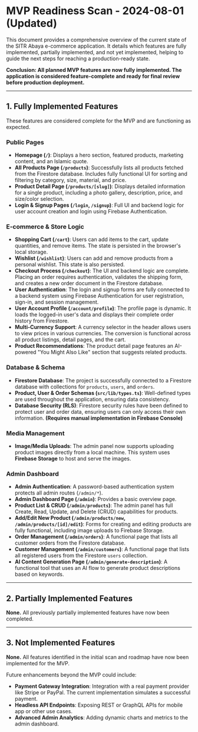 # MVP Readiness Scan - 2024-08-01 (Updated)

This document provides a comprehensive overview of the current state of the SITR Abaya e-commerce application. It details which features are fully implemented, partially implemented, and not yet implemented, helping to guide the next steps for reaching a production-ready state.

**Conclusion: All planned MVP features are now fully implemented. The application is considered feature-complete and ready for final review before production deployment.**

---

## 1. Fully Implemented Features

These features are considered complete for the MVP and are functioning as expected.

### Public Pages
*   **Homepage (`/`)**: Displays a hero section, featured products, marketing content, and an Islamic quote.
*   **All Products Page (`/products`)**: Successfully lists all products fetched from the Firestore database. Includes fully functional UI for sorting and filtering by category, size, material, and price.
*   **Product Detail Page (`/products/[slug]`)**: Displays detailed information for a single product, including a photo gallery, description, price, and size/color selection.
*   **Login & Signup Pages (`/login`, `/signup`)**: Full UI and backend logic for user account creation and login using Firebase Authentication.

### E-commerce & Store Logic
*   **Shopping Cart (`/cart`)**: Users can add items to the cart, update quantities, and remove items. The state is persisted in the browser's local storage.
*   **Wishlist (`/wishlist`)**: Users can add and remove products from a personal wishlist. This state is also persisted.
*   **Checkout Process (`/checkout`)**: The UI and backend logic are complete. Placing an order requires authentication, validates the shipping form, and creates a new order document in the Firestore database.
*   **User Authentication**: The login and signup forms are fully connected to a backend system using Firebase Authentication for user registration, sign-in, and session management.
*   **User Account Profile (`/account/profile`)**: The profile page is dynamic. It loads the logged-in user's data and displays their complete order history from Firestore.
*   **Multi-Currency Support**: A currency selector in the header allows users to view prices in various currencies. The conversion is functional across all product listings, detail pages, and the cart.
*   **Product Recommendations**: The product detail page features an AI-powered "You Might Also Like" section that suggests related products.

### Database & Schema
*   **Firestore Database**: The project is successfully connected to a Firestore database with collections for `products`, `users`, and `orders`.
*   **Product, User & Order Schemas (`src/lib/types.ts`)**: Well-defined types are used throughout the application, ensuring data consistency.
*   **Database Security (RLS)**: Firestore security rules have been defined to protect user and order data, ensuring users can only access their own information. **(Requires manual implementation in Firebase Console)**

### Media Management
*   **Image/Media Uploads**: The admin panel now supports uploading product images directly from a local machine. This system uses **Firebase Storage** to host and serve the images.

### Admin Dashboard
*   **Admin Authentication**: A password-based authentication system protects all admin routes (`/admin/*`).
*   **Admin Dashboard Page (`/admin`)**: Provides a basic overview page.
*   **Product List & CRUD (`/admin/products`)**: The admin panel has full Create, Read, Update, and Delete (CRUD) capabilities for products.
*   **Add/Edit New Product (`/admin/products/new`, `/admin/products/[id]/edit`)**: Forms for creating and editing products are fully functional, including image uploads to Firebase Storage.
*   **Order Management (`/admin/orders`)**: A functional page that lists all customer orders from the Firestore database.
*   **Customer Management (`/admin/customers`)**: A functional page that lists all registered users from the Firestore `users` collection.
*   **AI Content Generation Page (`/admin/generate-description`)**: A functional tool that uses an AI flow to generate product descriptions based on keywords.

---

## 2. Partially Implemented Features

**None.** All previously partially implemented features have now been completed.

---

## 3. Not Implemented Features

**None.** All features identified in the initial scan and roadmap have now been implemented for the MVP.

Future enhancements beyond the MVP could include:
*   **Payment Gateway Integration**: Integration with a real payment provider like Stripe or PayPal. The current implementation simulates a successful payment.
*   **Headless API Endpoints**: Exposing REST or GraphQL APIs for mobile app or other use cases.
*   **Advanced Admin Analytics**: Adding dynamic charts and metrics to the admin dashboard.
